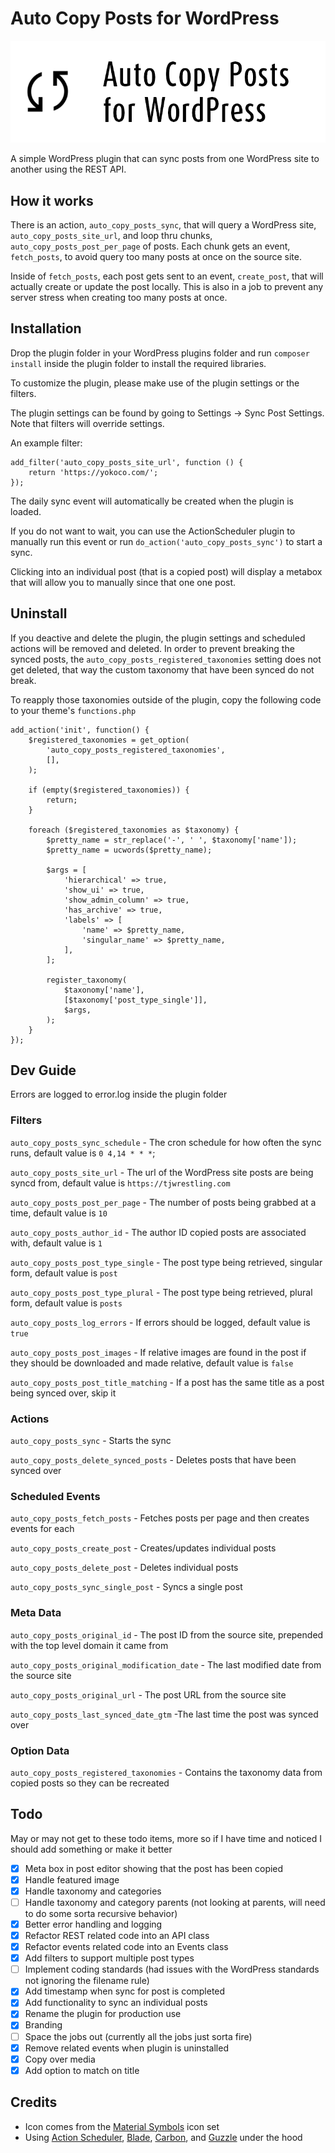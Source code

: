 # Auto Copy Posts for WordPress

![banner](https://raw.githubusercontent.com/nickstewart95/auto-copy-posts-for-wordpress/main/banner-772x250.png)

A simple WordPress plugin that can sync posts from one WordPress site to another using the REST API.

## How it works

There is an action, `auto_copy_posts_sync`, that will query a WordPress site, `auto_copy_posts_site_url`, and loop thru chunks, `auto_copy_posts_post_per_page` of posts. Each chunk gets an event, `fetch_posts`, to avoid query too many posts at once on the source site.

Inside of `fetch_posts`, each post gets sent to an event, `create_post`, that will actually create or update the post locally. This is also in a job to prevent any server stress when creating too many posts at once.

## Installation

Drop the plugin folder in your WordPress plugins folder and run `composer install` inside the plugin folder to install the required libraries.

To customize the plugin, please make use of the plugin settings or the filters.

The plugin settings can be found by going to Settings -> Sync Post Settings. Note that filters will override settings.

An example filter:

```
add_filter('auto_copy_posts_site_url', function () {
	return 'https://yokoco.com/';
});
```

The daily sync event will automatically be created when the plugin is loaded.

If you do not want to wait, you can use the ActionScheduler plugin to manually run this event or run `do_action('auto_copy_posts_sync')` to start a sync.

Clicking into an individual post (that is a copied post) will display a metabox that will allow you to manually since that one one post.

## Uninstall

If you deactive and delete the plugin, the plugin settings and scheduled actions will be removed and deleted. In order to prevent breaking the synced posts, the `auto_copy_posts_registered_taxonomies` setting does not get deleted, that way the custom taxonomy that have been synced do not break.

To reapply those taxonomies outside of the plugin, copy the following code to your theme's `functions.php`

```
add_action('init', function() {
	$registered_taxonomies = get_option(
		'auto_copy_posts_registered_taxonomies',
		[],
	);

	if (empty($registered_taxonomies)) {
		return;
	}

	foreach ($registered_taxonomies as $taxonomy) {
		$pretty_name = str_replace('-', ' ', $taxonomy['name']);
		$pretty_name = ucwords($pretty_name);

		$args = [
			'hierarchical' => true,
			'show_ui' => true,
			'show_admin_column' => true,
			'has_archive' => true,
			'labels' => [
				'name' => $pretty_name,
				'singular_name' => $pretty_name,
			],
		];

		register_taxonomy(
			$taxonomy['name'],
			[$taxonomy['post_type_single']],
			$args,
		);
	}
});
```

## Dev Guide

Errors are logged to error.log inside the plugin folder

### Filters

`auto_copy_posts_sync_schedule` - The cron schedule for how often the sync runs, default value is `0 4,14 * * *`;

`auto_copy_posts_site_url` - The url of the WordPress site posts are being syncd from, default value is `https://tjwrestling.com`

`auto_copy_posts_post_per_page` - The number of posts being grabbed at a time, default value is `10`

`auto_copy_posts_author_id` - The author ID copied posts are associated with, default value is `1`

`auto_copy_posts_post_type_single` - The post type being retrieved, singular form, default value is `post`

`auto_copy_posts_post_type_plural` - The post type being retrieved, plural form, default value is `posts`

`auto_copy_posts_log_errors` - If errors should be logged, default value is `true`

`auto_copy_posts_post_images` - If relative images are found in the post if they should be downloaded and made relative, default value is `false`

`auto_copy_posts_post_title_matching` - If a post has the same title as a post being synced over, skip it

### Actions

`auto_copy_posts_sync` - Starts the sync

`auto_copy_posts_delete_synced_posts` - Deletes posts that have been synced over

### Scheduled Events

`auto_copy_posts_fetch_posts` - Fetches posts per page and then creates events for each

`auto_copy_posts_create_post` - Creates/updates individual posts

`auto_copy_posts_delete_post` - Deletes individual posts

`auto_copy_posts_sync_single_post` - Syncs a single post

### Meta Data

`auto_copy_posts_original_id` - The post ID from the source site, prepended with the top level domain it came from

`auto_copy_posts_original_modification_date` - The last modified date from the source site

`auto_copy_posts_original_url` - The post URL from the source site

`auto_copy_posts_last_synced_date_gtm` -The last time the post was synced over

### Option Data

`auto_copy_posts_registered_taxonomies` - Contains the taxonomy data from copied posts so they can be recreated

## Todo

May or may not get to these todo items, more so if I have time and noticed I should add something or make it better

- [x] Meta box in post editor showing that the post has been copied
- [x] Handle featured image
- [x] Handle taxonomy and categories
- [ ] Handle taxonomy and category parents (not looking at parents, will need to do some sorta recursive behavior)
- [x] Better error handling and logging
- [x] Refactor REST related code into an API class
- [x] Refactor events related code into an Events class
- [x] Add filters to support multiple post types
- [ ] Implement coding standards (had issues with the WordPress standards not ignoring the filename rule)
- [x] Add timestamp when sync for post is completed
- [x] Add functionality to sync an individual posts
- [x] Rename the plugin for production use
- [x] Branding
- [ ] Space the jobs out (currently all the jobs just sorta fire)
- [x] Remove related events when plugin is uninstalled
- [x] Copy over media
- [x] Add option to match on title

## Credits

- Icon comes from the [Material Symbols](https://fonts.google.com/icons) icon set
- Using [Action Scheduler](https://actionscheduler.org/), [Blade](https://github.com/jenssegers/blade), [Carbon](https://carbon.nesbot.com/), and [Guzzle](https://github.com/guzzle/guzzle) under the hood
